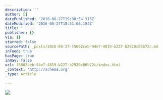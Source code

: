 ```yaml
---
description: ''
author: []
datePublished: '2016-08-27T19:00:54.313Z'
dateModified: '2016-08-27T18:51:06.184Z'
title: ''
publisher: {}
via: {}
starred: false
sourcePath: _posts/2016-08-27-f5602ceb-94e7-4819-b227-b2920c86b72c.md
inFeed: true
hasPage: true
inNav: false
url: f5602ceb-94e7-4819-b227-b2920c86b72c/index.html
_context: 'http://schema.org'
_type: Article

---
```

![](https://the-grid-user-content.s3-us-west-2.amazonaws.com/dc12425b-40fd-4d50-badf-792ad399b3a0.jpg)